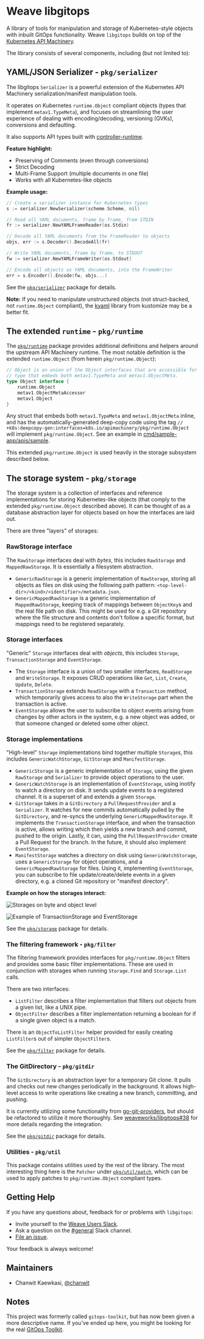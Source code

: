 # Weave libgitops

A library of tools for manipulation and storage of Kubernetes-style objects with inbuilt GitOps functionality.
Weave `libgitops` builds on top of the [Kubernetes API Machinery](https://github.com/kubernetes/apimachinery).

The library consists of several components, including (but not limited to):

## YAML/JSON Serializer - `pkg/serializer`

The libgitops `Serializer` is a powerful extension of the Kubernetes API Machinery serialization/manifest manipulation tools.

It operates on Kubernetes `runtime.Object` compliant objects (types that implement `metav1.TypeMeta`), and focuses
on streamlining the user experience of dealing with encoding/decoding, versioning (GVKs), conversions and 
defaulting.

It also supports API types built with [controller-runtime](https://pkg.go.dev/sigs.k8s.io/controller-runtime/?tab=doc).

**Feature highlight:**

- Preserving of Comments (even through conversions)
- Strict Decoding
- Multi-Frame Support (multiple documents in one file)
- Works with all Kubernetes-like objects

**Example usage:**

```go
// Create a serializer instance for Kubernetes types
s := serializer.NewSerializer(scheme.Scheme, nil)

// Read all YAML documents, frame by frame, from STDIN
fr := serializer.NewYAMLFrameReader(os.Stdin)

// Decode all YAML documents from the FrameReader to objects
objs, err := s.Decoder().DecodeAll(fr)

// Write YAML documents, frame by frame, to STDOUT
fw := serializer.NewYAMLFrameWriter(os.Stdout)

// Encode all objects as YAML documents, into the FrameWriter
err = s.Encoder().Encode(fw, objs...)
```

See the [`pkg/serializer`](pkg/serializer) package for details.

**Note:** If you need to manipulate unstructured objects (not struct-backed, not `runtime.Object` compliant), the
[kyaml](https://pkg.go.dev/sigs.k8s.io/kustomize/kyaml@v0.6.0/yaml?tab=doc) library from kustomize may be a better fit.

## The extended `runtime` - `pkg/runtime`

The [`pkg/runtime`](pkg/runtime) package provides additional definitions and helpers around the upstream API Machinery
runtime. The most notable definition is the extended `runtime.Object` (from herein `pkg/runtime.Object`):

```go
// Object is an union of the Object interfaces that are accessible for a
// type that embeds both metav1.TypeMeta and metav1.ObjectMeta.
type Object interface {
    runtime.Object
    metav1.ObjectMetaAccessor
    metav1.Object
}
```

Any struct that embeds both `metav1.TypeMeta` and `metav1.ObjectMeta` inline, and has the automatically-generated
deep-copy code using the tag `// +k8s:deepcopy-gen:interfaces=k8s.io/apimachinery/pkg/runtime.Object` will implement
`pkg/runtime.Object`. See an example in [cmd/sample-app/apis/sample](cmd/sample-app/apis/sample).

This extended `pkg/runtime.Object` is used heavily in the storage subsystem described below.

## The storage system - `pkg/storage`

The storage system is a collection of interfaces and reference implementations for storing Kubernetes-like objects
(that comply to the extended `pkg/runtime.Object` described above). It can be thought of as a database abstraction layer
for objects based on how the interfaces are laid out.

There are three "layers" of storages:

### RawStorage interface

The `RawStorage` interfaces deal with _bytes_, this includes `RawStorage` and `MappedRawStorage`. It is essentially a
filesystem abstraction.

- `GenericRawStorage` is a generic implementation of `RawStorage`, storing all objects as files on disk using the
  following path pattern: `<top-level-dir>/<kind>/<identifier>/metadata.json`.
- `GenericMappedRawStorage` is a generic implementation of `MappedRawStorage`, keeping track of mappings between
  `ObjectKey`s and the real file path on disk. This might be used for e.g. a Git repository where the file structure
  and contents don't follow a specific format, but mappings need to be registered separately.

### Storage interfaces

"Generic" `Storage` interfaces deal with _objects_, this includes `Storage`, `TransactionStorage` and `EventStorage`.

- The `Storage` interface is a union of two smaller interfaces, `ReadStorage` and `WriteStorage`. It exposes CRUD
  operations like `Get`, `List`, `Create`, `Update`, `Delete`.
- `TransactionStorage` extends `ReadStorage` with a `Transaction` method, which temporarily gives access to also the
  `WriteStorage` part when the transaction is active.
- `EventStorage` allows the user to subscribe to object events arising from changes by other actors in the system, e.g.
  a new object was added, or that someone changed or deleted some other object.

### Storage implementations

"High-level" `Storage` implementations bind together multiple `Storage`s, this includes `GenericWatchStorage`,
`GitStorage` and `ManifestStorage`.

- `GenericStorage` is a generic implementation of `Storage`, using the given `RawStorage` and `Serializer` to provide
  object operations to the user.
- `GenericWatchStorage` is an implementation of `EventStorage`, using inotify to watch a directory on disk. It sends
  update events to a registered channel. It is a superset of and extends a given `Storage`.
- `GitStorage` takes in a `GitDirectory` a `PullRequestProvider` and a `Serializer`. It watches for new commits
  automatically pulled by the `GitDirectory`, and re-syncs the underlying `GenericMappedRawStorage`. It implements
  the `TransactionStorage` interface, and when the transaction is active, allows writing which then yields a new branch
  and commit, pushed to the origin. Lastly, it can, using the `PullRequestProvider` create a Pull Request for the
  branch. In the future, it should also implement `EventStorage`.
- `ManifestStorage` watches a directory on disk using `GenericWatchStorage`, uses a `GenericStorage` for object
  operations, and a `GenericMappedRawStorage` for files. Using it, implementing `EventStorage`, you can subscribe to 
  file update/create/delete events in a given directory, e.g. a cloned Git repository or "manifest directory".

**Example on how the storages interact:**

![Storages on byte and object level](docs/images/storage_system_overview.png)

![Example of TransactionStorage and EventStorage](docs/images/storage_system_transaction.png)

See the [`pkg/storage`](pkg/storage) package for details.

### The filtering framework - `pkg/filter`

The filtering framework provides interfaces for `pkg/runtime.Object` filters and provides some basic filter
implementations. These are used in conjunction with storages when running `Storage.Find` and `Storage.List` calls.

There are two interfaces:

- `ListFilter` describes a filter implementation that filters out objects from a given list, like a UNIX pipe.
- `ObjectFilter` describes a filter implementation returning a boolean for if a single given object is a match.

There is an `ObjectToListFilter` helper provided for easily creating `ListFilter`s out of simpler `ObjectFilter`s.

See the [`pkg/filter`](pkg/filter) package for details.

### The GitDirectory - `pkg/gitdir`

The `GitDirectory` is an abstraction layer for a temporary Git clone. It pulls and checks out new changes periodically
in the background. It allows high-level access to write operations like creating a new branch, committing, and pushing.

It is currently utilizing some functionality from [go-git-providers](https://github.com/fluxcd/go-git-providers/), but
should be refactored to utilize it more thoroughly. See
[weaveworks/libgitops#38](https://github.com/weaveworks/libgitops/issues/38) for more details regarding the integration.

See the [`pkg/gitdir`](pkg/gitdir) package for details.

### Utilities - `pkg/util`

This package contains utilities used by the rest of the library. The most interesting thing here is the `Patcher`
under [`pkg/util/patch`](pkg/util/patch), which can be used to apply patches to `pkg/runtime.Object` compliant types.

## Getting Help

If you have any questions about, feedback for or problems with `libgitops`:

- Invite yourself to the [Weave Users Slack](https://slack.weave.works/).
- Ask a question on the [#general](https://weave-community.slack.com/messages/general/) Slack channel.
- [File an issue](https://github.com/weaveworks/libgitops/issues/new).

Your feedback is always welcome!

## Maintainers

- Chanwit Kaewkasi, [@chanwit](https://github.com/chanwit)

## Notes

This project was formerly called `gitops-toolkit`, but has now been given a more descriptive name.
If you've ended up here, you might be looking for the real [GitOps Toolkit](https://github.com/fluxcd/toolkit).
